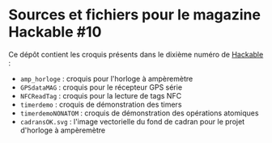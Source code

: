 Sources et fichiers pour le magazine Hackable #10
=================================================

Ce dépôt contient les croquis présents dans le dixième numéro de [Hackable](http://www.hackable.fr/) :

* `amp_horloge` : croquis pour l'horloge à ampèremètre
* `GPSdataMAG` : croquis pour le récepteur GPS série
* `NFCReadTag` : croquis pour la lecture de tags NFC
* `timerdemo` : croquis de démonstration des timers
* `timerdemoNONATOM` : croquis de démonstration des opérations atomiques
* `cadransOK.svg` : l'image vectorielle du fond de cadran pour le projet d'horloge à ampèremètre

